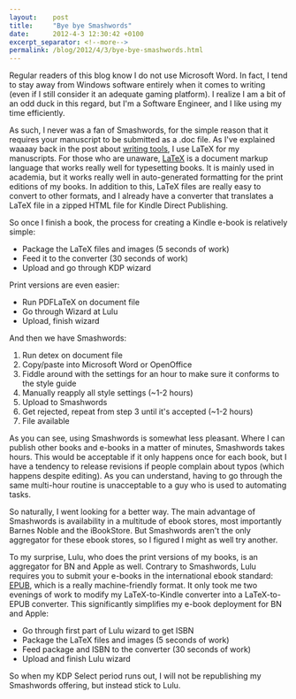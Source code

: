 ```yaml
---
layout:    post
title:     "Bye bye Smashwords"
date:      2012-4-3 12:30:42 +0100
excerpt_separator: <!--more-->
permalink: /blog/2012/4/3/bye-bye-smashwords.html
---
```


Regular readers of this blog know I do not use Microsoft Word. In fact, I tend to stay away from Windows software entirely when it comes to writing (even if I still consider it an adequate gaming platform). I realize I am a bit of an odd duck in this regard, but I'm a Software Engineer, and I like using my time efficiently.

<!--more-->
As such, I never was a fan of Smashwords, for the simple reason that it requires your manuscript to be submitted as a .doc file. As I've explained waaaay back in the post about [writing tools](https://www.jeroensteenbeeke.nl/my-writing-tools/), I use LaTeX for my manuscripts. For those who are unaware, [LaTeX](http://en.wikipedia.org/wiki/LaTeX) is a document markup language that works really well for typesetting books. It is mainly used in academia, but it works really well in auto-generated formatting for the print editions of my books. In addition to this, LaTeX files are really easy to convert to other formats, and I already have a converter that translates a LaTeX file in a zipped HTML file for Kindle Direct Publishing.

So once I finish a book, the process for creating a Kindle e-book is relatively simple:
* Package the LaTeX files and images (5 seconds of work)
* Feed it to the converter (30 seconds of work)
* Upload and go through KDP wizard

Print versions are even easier:
* Run PDFLaTeX on document file
* Go through Wizard at Lulu
* Upload, finish wizard

And then we have Smashwords:
1. Run detex on document file
1. Copy/paste into Microsoft Word or OpenOffice
1. Fiddle around with the settings for an hour to make sure it conforms to the style guide
1. Manually reapply all style settings (~1-2 hours)
1. Upload to Smashwords
1. Get rejected, repeat from step 3 until it's accepted (~1-2 hours)
1. File available

As you can see, using Smashwords is somewhat less pleasant. Where I can publish other books and e-books in a matter of minutes, Smashwords takes hours. This would be acceptable if it only happens once for each book, but I have a tendency to release revisions if people complain about typos (which happens despite editing). As you can understand, having to go through the same multi-hour routine is unacceptable to a guy who is used to automating tasks.

So naturally, I went looking for a better way. The main advantage of Smashwords is availability in a multitude of ebook stores, most importantly Barnes  Noble and the iBookStore. But Smashwords aren't the only aggregator for these ebook stores, so I figured I might as well try another.

To my surprise, Lulu, who does the print versions of my books, is an aggregator for BN and Apple as well. Contrary to Smashwords, Lulu requires you to submit your e-books in the international ebook standard: [EPUB](http://en.wikipedia.org/wiki/EPUB), which is a really machine-friendly format. It only took me two evenings of work to modify my LaTeX-to-Kindle converter into a LaTeX-to-EPUB converter. This significantly simplifies my e-book deployment for BN and Apple:
* Go through first part of Lulu wizard to get ISBN
* Package the LaTeX files and images (5 seconds of work)
* Feed package and ISBN to the converter (30 seconds of work)
* Upload and finish Lulu wizard

So when my KDP Select period runs out, I will not be republishing my Smashwords offering, but instead stick to Lulu.
